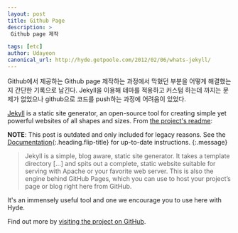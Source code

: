 ```yaml
---
layout: post
title: Github Page
description: >
 Github page 제작

tags: [etc]
author: Udayeon
canonical_url: http://hyde.getpoole.com/2012/02/06/whats-jekyll/
---
```

Github에서 제공하는 Github page 제작하는 과정에서 막혔던 부분을 어떻게 해결했는지 간단한 기록으로 남긴다. 
Jekyll을 이용해 테마를 적용하고 커스텀 하는데 까지는 문제가 없었으나 github으로 코드를 push하는 과정에 어려움이 있었다.



[Jekyll](https://jekyllrb.com) is a static site generator, an open-source tool for creating simple yet powerful websites of all shapes and sizes. From [the project's readme](https://github.com/mojombo/jekyll/blob/master/README.markdown):

**NOTE**: This post is outdated and only included for legacy reasons.
See the [Documentation][docs]{:.heading.flip-title} for up-to-date instructions.
{:.message}

  > Jekyll is a simple, blog aware, static site generator. It takes a template directory [...] and spits out a complete, static website suitable for serving with Apache or your favorite web server. This is also the engine behind GitHub Pages, which you can use to host your project’s page or blog right here from GitHub.

It's an immensely useful tool and one we encourage you to use here with Hyde.

Find out more by [visiting the project on GitHub](https://github.com/mojombo/jekyll).

[docs]: ../docs/7.5.2/index.md
